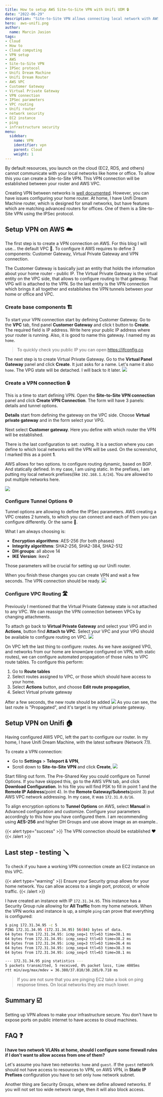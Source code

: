 ```yaml
---
title: How to setup AWS Site-to-Site VPN with Unifi UDM 🔒
date: "2022-06-29"
description: "Site-to-Site VPN allows connecting local network with AWS VPC. This blogs is an instruction step by step to establish connection"
hero:  aws-unifi.png
author:
  name: Marcin Jasion
tags:
- Cloud
- How to
- Cloud computing
- VPN setup
- AWS
- Site-to-Site VPN
- IPSec protocol
- Unifi Dream Machine
- Unifi Dream Router
- AWS VPC
- Customer Gateway
- Virtual Private Gateway
- VPN connection
- IPSec parameters
- VPC routing
- Unifi router
- network security
- EC2 instance
- ping
- infrastructure security
menu:
  sidebar:
    name: VPN
    identifier: vpn
    parent: Cloud
    weight: 1
---
```


By default resources, you launch on the cloud (EC2, RDS, and others) cannot communicate with your local networks like home or office. To allow this you can create a Site-to-Site VPN. This VPN connection will be established between your router and AWS VPC.

Creating VPN between networks is [well documented](https://docs.aws.amazon.com/vpn/latest/s2svpn/SetUpVPNConnections.html). However, you can have issues configuring your home router. At home, I have Unifi Dream Machine router, which is designed for small networks, but have features which are matching advanced routers for offices. One of them is a Site-to-Site VPN using the IPSec protocol.

## Setup VPN on AWS ☁️

The first step is to create a VPN connection on AWS. For this blog I will use... the default VPC 🙂. To configure it AWS requires to define 3 components: Customer Gateway, Virtual Private Gateway and VPN connection.

The Customer Gateway is basically just an entity that holds the information about your home router - public IP.
The Virtual Private Gateway is the virtual entity on the VPC side, that allows to configure routing to that gateway. That VPG will is attached to the VPN. So the last entity is the VPN connection which brings it all together and establishes the VPN tunnels between your home or office and VPC.

### Create base components 🏗️

To start your VPN connection start by defining Customer Gateway.
Go to the **VPC** tab, find panel **Customer Gateway** and click t button to **Create**. The required field is IP address. Write here your public IP address where your router is running. Also, it is good to name this gateway. I named my as `home`.

> To quickly check you public IP you can open  https://ifconfig.co

The next step is to create Virtual Private Gateway. Go to the **Virtual Panel Gateway** panel and click **Create**. It just asks for a name. Let's name it also `home`. The VPG state will be detached. I will back to it later.
![](virtual_gateway_notassigned.png)


### Create a VPN connection 🔒

This is a time to start defining VPN.  Open the **Site-to-Site VPN connection** panel and click **Create VPN Connection**. The form will have 3 panels: details and tunnel options.

**Details** start from defining the gateway on the VPC side. Choose **Virtual private gateway** and in the form select your VPG.

Next select **Customer gateway**. Here you define with which router the VPN will be established.

There is the last configuration to set: routing. It is a section where you can define to which local networks will the VPN will be used. On the screenshot, I marked this as a point **1**.

AWS allows for two options. to configure routing dynamic, based on BGP. And statically defined. In my case, I am using static.
In the prefixes, I am putting my local network prefixes(like `192.168.1.0/24`). You are allowed to put multiple networks here.

![](create_vpn.png)

### Configure Tunnel Options ⚙️

Tunnel options are allowing to define the IPSec parameters. AWS creating a VPC creates 2 tunnels, to which you can connect and each of them you can configure differently. Or the same 🙂.

What I am always choosing is:
* **Encryption algorithms**: AES-256 (for both phases)
* **Integrity algorithms**: SHA2-256, SHA2-384, SHA2-512
* **DH groups**: all above 14
* **IKE Version**: ikev2

Those parameters will be crucial for setting up our Unifi router.

When you finish these changes you can create VPN and wait a few seconds. The VPN connection should be ready.
![](vpn_ready.png)

### Configure VPC Routing 🛣️

Previously I mentioned that the Virtual Private Gateway state is not attached to any VPC. We can reassign the VPN connection between VPCs by changing attachments.

To attach go back to **Virtual Private Gateway** and select your VPG and in **Actions**, button find **Attach to VPC**. Select your VPC and your VPG should be available to configure routing on VPC.
![](virtual_gateway_assigned.png.png)

On VPC left the last thing to configure: routes. As we have assigned VPG, and networks from our home are known(are configured on VPN, with static routes), we can configure automated propagation of those rules to VPC route tables. To configure this perform:

1. Go to **Route tables**
2. Select routes assigned to VPC, or those which should have access to your home.
3. Select **Actions** button, and choose **Edit route propagation**,
4. Select Virtual private gateway

After a few seconds, the new route should be added
![](vpc_routes.png)
As you can see, the last route is "Propagated", and it's target is my virtual private gateway.

## Setup VPN on Unifi 🏠
Having configured AWS VPC, left the part to configure our router. In my home, I have Unifi Dream Machine, with the latest software (Network 7.1).

To create a VPN connection:
* Go to **Settings** > **Teleport & VPN**,
* Scroll down to **Site-to-Site VPN** and click  **Create**,
![](udm-ipsec.png)

Start filling out form. The Pre-Shared Key you could configure on Tunnel Options. If you have skipped this, go to the AWS VPN tab, and click **Download Configuration**. In his file you will find PSK to fill in point 1 and the **Remote IP Address**(point 4).
In the **Remote Gateway/Subnets**(point 3) put AWS VPC network addressing. In my case, it was `172.31.0.0/16`.

To align encryption options to **Tunnel Options** on AWS, select **Manual** in Advanced configuration and customize. Configure your parameters accordingly to this how you have configured them. I am recommending using **AES-256** and higher DH Groups and use above image as an example..

{{< alert type="success" >}}
The VPN connection should be established ❤️
{{< /alert >}}

## Last step - testing 🪛
To check if you have a working VPN connection create an EC2 instance on this VPC.

{{< alert type="warning" >}}
Ensure your Security group allows for your home network. You can allow access to a single port, protocol, or whole traffic.
{{< /alert >}}

I have created an instance with IP `172.31.34.95`. This instance has a Security Group rule allowing for **All Traffic** from my home network.
When the VPN works and instance is up, a simple `ping` can prove that everything is configured:
```bash
$ ping 172.31.34.95 -c 5
PING 172.31.34.95 (172.31.34.95) 56(84) bytes of data.
64 bytes from 172.31.34.95: icmp_seq=1 ttl=63 time=38.1 ms
64 bytes from 172.31.34.95: icmp_seq=2 ttl=63 time=38.2 ms
64 bytes from 172.31.34.95: icmp_seq=3 ttl=63 time=36.4 ms
64 bytes from 172.31.34.95: icmp_seq=4 ttl=63 time=38.3 ms
64 bytes from 172.31.34.95: icmp_seq=5 ttl=63 time=38.1 ms

--- 172.31.34.95 ping statistics ---
5 packets transmitted, 5 received, 0% packet loss, time 4005ms
rtt min/avg/max/mdev = 36.380/37.810/38.285/0.718 ms
```

> If you are not sure that you are pinging EC2 take a look on ping response times. On local networks they are much lower.

## Summary ☑️

Setting up VPN allows to make your infrastructure secure. You don't have to expose ports on public internet to have access to cloud machines.

## FAQ ❓

**I have two network VLANs at home, should I configure some firewall rules if I don't want to allow access from one of them?**

Let's assume you have two networks: `home` and `guest`.  If the `guest` network should not have access to resources to VPN, on AWS VPN,  in **Static IP Prefixes** configuration you have to set only `home` network subnet.

Another thing are Security Groups, where we define allowed networks. If you will not set too wide network range, then it will also block access.
